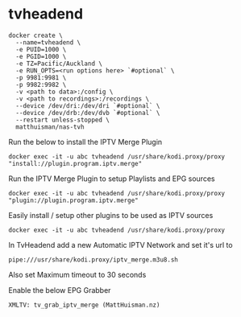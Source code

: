 # tvheadend

```
docker create \
  --name=tvheadend \
  -e PUID=1000 \
  -e PGID=1000 \
  -e TZ=Pacific/Auckland \
  -e RUN_OPTS=<run options here> `#optional` \
  -p 9981:9981 \
  -p 9982:9982 \
  -v <path to data>:/config \
  -v <path to recordings>:/recordings \
  --device /dev/dri:/dev/dri `#optional` \
  --device /dev/drb:/dev/dvb `#optional` \
  --restart unless-stopped \
  matthuisman/nas-tvh
```

Run the below to install the IPTV Merge Plugin
```
docker exec -it -u abc tvheadend /usr/share/kodi.proxy/proxy "install://plugin.program.iptv.merge"
```

Run the IPTV Merge Plugin to setup Playlists and EPG sources
```
docker exec -it -u abc tvheadend /usr/share/kodi.proxy/proxy "plugin://plugin.program.iptv.merge"
```

Easily install / setup other plugins to be used as IPTV sources
```
docker exec -it -u abc tvheadend /usr/share/kodi.proxy/proxy
```

In TvHeadend add a new Automatic IPTV Network and set it's url to
```
pipe:///usr/share/kodi.proxy/iptv_merge.m3u8.sh
```
Also set Maximum timeout to 30 seconds

Enable the below EPG Grabber
```
XMLTV: tv_grab_iptv_merge (MattHuisman.nz)
```